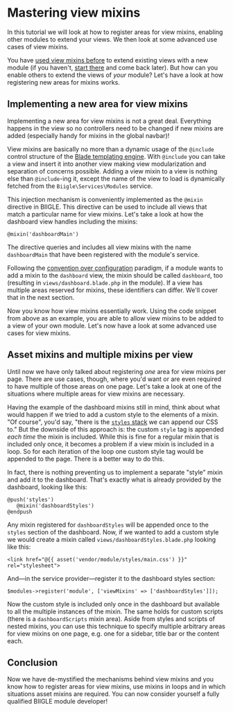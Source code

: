 # Mastering view mixins

In this tutorial we will look at how to register areas for view mixins, enabling other modules to extend your views. We then look at some advanced use cases of view mixins.

You have <a href="/module-development/module-development">used view mixins before</a> to extend existing views with a new module (if you haven't, <a href="/module-development/module-development">start there</a> and come back later). But how can you enable others to extend the views of <em>your</em> module? Let's have a look at how registering new areas for mixins works.

## Implementing a new area for view mixins


Implementing a new area for view mixins is not a great deal. Everything happens in the view so no controllers need to be changed if new mixins are added (especially handy for mixins in the global navbar)!

View mixins are basically no more than a dynamic usage of the <code>&#64;include</code> control structure of the <a href="http://laravel.com/docs/5.5/blade">Blade templating engine</a>. With <code>&#64;include</code> you can take a view and insert it into another view making view modularization and separation of concerns possible. Adding a view mixin to a view is nothing else than <code>&#64;include</code>-ing it, except the name of the view to load is dynamically fetched from the <code>Biigle\Services\Modules</code> service.

This injection mechanism is conveniently implemented as the <code>&#64;mixin</code> directive in BIIGLE. This directive can be used to include all views that match a particular name for view mixins. Let's take a look at how the dashboard view handles including the mixins:
<pre><code>&#64;mixin('dashboardMain')
</code></pre>

The directive queries and includes all view mixins with the name <code>dashboardMain</code> that have been registered with the module's service.

Following the <a href="http://en.wikipedia.org/wiki/Convention_over_configuration">convention over configuration</a> paradigm, if a module wants to add a mixin to the <code>dashboard</code> view, the mixin should be called <code>dashboard</code>, too (resulting in <code>views/dashboard.blade.php</code> in the module). If a view has multiple areas reserved for mixins, these identifiers can differ. We'll cover that in the next section.

Now you know how view mixins essentially work. Using the code snippet from above as an example, you are able to allow view mixins to be added to a view of your own module. Let's now have a look at some advanced use cases for view mixins.

## Asset mixins and multiple mixins per view

Until now we have only talked about registering <em>one</em> area for view mixins per page. There are use cases, though, where you'd want or are even required to have multiple of those areas on one page. Let's take a look at one of the situations where multiple areas for view mixins are necessary.

Having the example of the dashboard mixins still in mind, think about what would happen if we tried to add a custom style to the elements of a mixin. "Of course", you'd say, "there is the <a href="/module-development/custom-assets#publishing-css"><code>styles</code> stack</a> we can append our CSS to." But the downside of this approach is: the custom <code>style</code> tag is appended <em>each time</em> the mixin is included. While this is fine for a regular mixin that is included only once, it becomes a problem if a view mixin is included in a loop. So for each iteration of the loop one custom style tag would be appended to the page. There is a better way to do this.

In fact, there is nothing preventing us to implement a separate "style" mixin and add it to the dashboard. That's exactly what is already provided by the dashboard, looking like this:

<pre><code>&#64;push('styles')
   &#64;mixin('dashboardStyles')
&#64;endpush
</code></pre>

Any mixin registered for <code>dashboardStyles</code> will be appended once to the <code>styles</code> section of the dashboard. Now, if we wanted to add a custom style we would create a mixin called <code>views/dashboardStyles.blade.php</code> looking like this:

<pre><code>&lt;link href="@{{ asset('vendor/module/styles/main.css') }}" rel="stylesheet"&gt;
</code></pre>

And&mdash;in the service provider&mdash;register it to the dashboard styles section:

<pre><code>$modules->register('module', ['viewMixins' => ['dashboardStyles']]);
</code></pre>

Now the custom style is included only once in the dashboard but available to all the multiple instances of the mixin. The same holds for custom scripts (there is a <code>dashboardScripts</code> mixin area). Aside from styles and scripts of nested mixins, you can use this technique to specify multiple arbitrary areas for view mixins on one page, e.g. one for a sidebar, title bar or the content each.

## Conclusion

Now we have de-mystified the mechanisms behind view mixins and you know how to register areas for view mixins, use mixins in loops and in which situations asset mixins are required. You can now consider yourself a fully qualified BIIGLE module developer!

